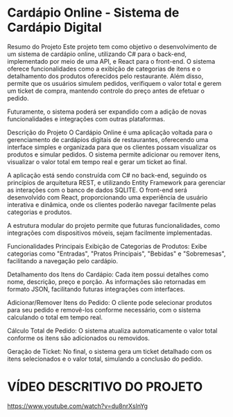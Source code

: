 # Cardápio Online - Sistema de Cardápio Digital
Resumo do Projeto
Este projeto tem como objetivo o desenvolvimento de um sistema de cardápio online, utilizando C# para o back-end, implementado por meio de uma API, e React para o front-end. O sistema oferece funcionalidades como a exibição de categorias de itens e o detalhamento dos produtos oferecidos pelo restaurante. Além disso, permite que os usuários simulem pedidos, verifiquem o valor total e gerem um ticket de compra, mantendo controle do preço antes de efetuar o pedido.

Futuramente, o sistema poderá ser expandido com a adição de novas funcionalidades e integrações com outras plataformas.

Descrição do Projeto
O Cardápio Online é uma aplicação voltada para o gerenciamento de cardápios digitais de restaurantes, oferecendo uma interface simples e organizada para que os clientes possam visualizar os produtos e simular pedidos. O sistema permite adicionar ou remover itens, visualizar o valor total em tempo real e gerar um ticket ao final.

A aplicação está sendo construída com C# no back-end, seguindo os princípios de arquitetura REST, e utilizando Entity Framework para gerenciar as interações com o banco de dados SQLITE. O front-end será desenvolvido com React, proporcionando uma experiência de usuário interativa e dinâmica, onde os clientes poderão navegar facilmente pelas categorias e produtos.

A estrutura modular do projeto permite que futuras funcionalidades, como integrações com dispositivos móveis, sejam facilmente implementadas.

Funcionalidades Principais
Exibição de Categorias de Produtos: Exibe categorias como "Entradas", "Pratos Principais", "Bebidas" e "Sobremesas", facilitando a navegação pelo cardápio.

Detalhamento dos Itens do Cardápio: Cada item possui detalhes como nome, descrição, preço e porção. As informações são retornadas em formato JSON, facilitando futuras integrações com interfaces.

Adicionar/Remover Itens do Pedido: O cliente pode selecionar produtos para seu pedido e removê-los conforme necessário, com o sistema calculando o total em tempo real.

Cálculo Total de Pedido: O sistema atualiza automaticamente o valor total conforme os itens são adicionados ou removidos.

Geração de Ticket: No final, o sistema gera um ticket detalhado com os itens selecionados e o valor total, simulando a conclusão do pedido.








# VÍDEO DESCRITIVO DO PROJETO 
https://www.youtube.com/watch?v=du8nrXslnYg
